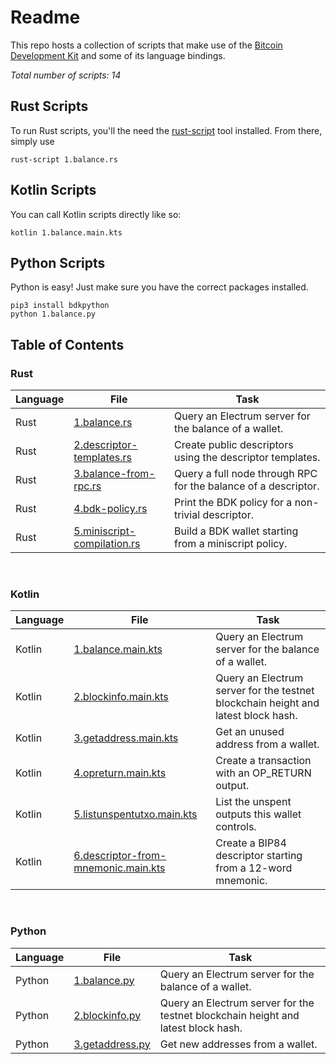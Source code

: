 # Readme
This repo hosts a collection of scripts that make use of the [Bitcoin Development Kit](https://bitcoindevkit.org/) and some of its language bindings.

_Total number of scripts: 14_

## Rust Scripts
To run Rust scripts, you'll the need the [rust-script](https://rust-script.org/) tool installed. From there, simply use
```shell
rust-script 1.balance.rs
```

## Kotlin Scripts
You can call Kotlin scripts directly like so:
```shell
kotlin 1.balance.main.kts
```

## Python Scripts
Python is easy! Just make sure you have the correct packages installed.
```shell
pip3 install bdkpython
python 1.balance.py
```

## Table of Contents

### Rust
| Language | File                                                            | Task                                                           |
|----------|-----------------------------------------------------------------|----------------------------------------------------------------|
| Rust     | [1.balance.rs](rust/1.balance.rs)                               | Query an Electrum server for the balance of a wallet.          |
| Rust     | [2.descriptor-templates.rs](rust/2.descriptor-templates.rs)     | Create public descriptors using the descriptor templates.      |
| Rust     | [3.balance-from-rpc.rs](rust/3.balance-from-rpc.rs)             | Query a full node through RPC for the balance of a descriptor. |
| Rust     | [4.bdk-policy.rs](rust/4.bdk-policy.rs)                         | Print the BDK policy for a non-trivial descriptor.             |
| Rust     | [5.miniscript-compilation.rs](rust/5.miniscript-compilation.rs) | Build a BDK wallet starting from a miniscript policy.          |
<br/>

### Kotlin
| Language | File                                                                              | Task                                                                              |
|----------|-----------------------------------------------------------------------------------|-----------------------------------------------------------------------------------|
| Kotlin   | [1.balance.main.kts](kotlin/1.balance.main.kts)                                   | Query an Electrum server for the balance of a wallet.                             |
| Kotlin   | [2.blockinfo.main.kts](kotlin/2.blockinfo.main.kts)                               | Query an Electrum server for the testnet blockchain height and latest block hash. |
| Kotlin   | [3.getaddress.main.kts](kotlin/3.getaddress.main.kts)                             | Get an unused address from a wallet.                                              |
| Kotlin   | [4.opreturn.main.kts](kotlin/4.opreturn.main.kts)                                 | Create a transaction with an OP_RETURN output.                                    |
| Kotlin   | [5.listunspentutxo.main.kts](kotlin/5.listunspentutxo.main.kts)                   | List the unspent outputs this wallet controls.                                    |
| Kotlin   | [6.descriptor-from-mnemonic.main.kts](kotlin/6.descriptor-from-mnemonic.main.kts) | Create a BIP84 descriptor starting from a 12-word mnemonic.                       |
<br/>

### Python
| Language | File                                                            | Task                                                                              |
|----------|-----------------------------------------------------------------|-----------------------------------------------------------------------------------|
| Python   | [1.balance.py](python/1.balance.py)                             | Query an Electrum server for the balance of a wallet.                             |
| Python   | [2.blockinfo.py](python/2.blockinfo.py)                         | Query an Electrum server for the testnet blockchain height and latest block hash. |
| Python   | [3.getaddress.py](python/3.getaddress.py)                       | Get new addresses from a wallet.                                                  |
